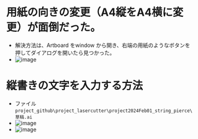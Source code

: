 # 用紙の向きの変更（A4縦をA4横に変更）が面倒だった。
* 解決方法は、Artboard をwindow から開き、右端の用紙のようなボタンを押してダイアログを開いたら見つかった。
* ![image](https://github.com/jamad/jamad.github.io/assets/949913/73506b92-b3ec-4658-b8a1-79579f57d10e)



# 縦書きの文字を入力する方法　
* ファイル　`project_github\project_lasercutter\project2024Feb01_string_pierce\草稿.ai`
* ![image](https://github.com/jamad/jamad.github.io/assets/949913/21550e1f-ec30-4399-9b83-3d0feadddf43)
* ![image](https://github.com/jamad/jamad.github.io/assets/949913/34a9f7ee-e112-455c-90ef-fc3dde514161)


